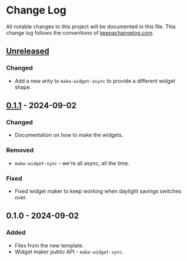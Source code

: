 # Change Log
All notable changes to this project will be documented in this file. This change log follows the conventions of [keepachangelog.com](http://keepachangelog.com/).

## [Unreleased]
### Changed
- Add a new arity to `make-widget-async` to provide a different widget shape.

## [0.1.1] - 2024-09-02
### Changed
- Documentation on how to make the widgets.

### Removed
- `make-widget-sync` - we're all async, all the time.

### Fixed
- Fixed widget maker to keep working when daylight savings switches over.

## 0.1.0 - 2024-09-02
### Added
- Files from the new template.
- Widget maker public API - `make-widget-sync`.

[Unreleased]: https://sourcehost.site/your-name/demo43/compare/0.1.1...HEAD
[0.1.1]: https://sourcehost.site/your-name/demo43/compare/0.1.0...0.1.1
